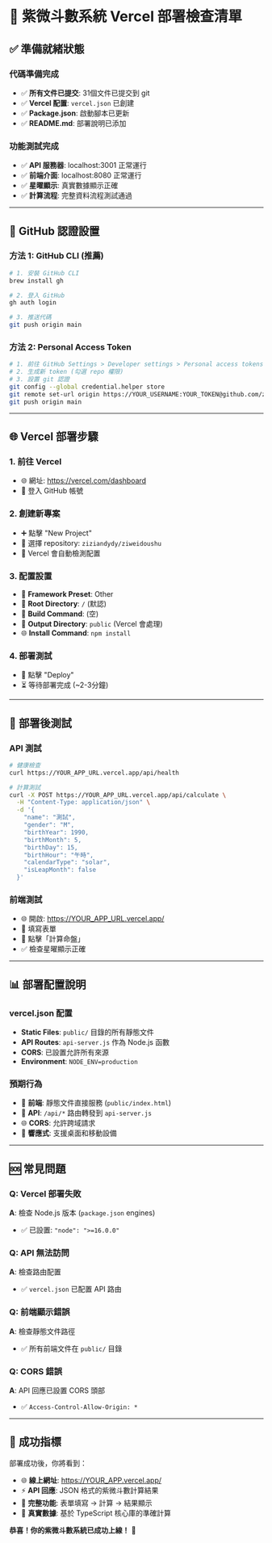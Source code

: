# 🚀 紫微斗數系統 Vercel 部署檢查清單

## ✅ 準備就緒狀態

### 代碼準備完成
- ✅ **所有文件已提交**: 31個文件已提交到 git
- ✅ **Vercel 配置**: `vercel.json` 已創建
- ✅ **Package.json**: 啟動腳本已更新
- ✅ **README.md**: 部署說明已添加

### 功能測試完成
- ✅ **API 服務器**: localhost:3001 正常運行
- ✅ **前端介面**: localhost:8080 正常運行
- ✅ **星曜顯示**: 真實數據顯示正確
- ✅ **計算流程**: 完整資料流程測試通過

---

## 🔐 GitHub 認證設置

### 方法 1: GitHub CLI (推薦)
```bash
# 1. 安裝 GitHub CLI
brew install gh

# 2. 登入 GitHub
gh auth login

# 3. 推送代碼
git push origin main
```

### 方法 2: Personal Access Token
```bash
# 1. 前往 GitHub Settings > Developer settings > Personal access tokens
# 2. 生成新 token (勾選 repo 權限)
# 3. 設置 git 認證
git config --global credential.helper store
git remote set-url origin https://YOUR_USERNAME:YOUR_TOKEN@github.com/ziziandydy/ziweidoushu.git
git push origin main
```

---

## 🌐 Vercel 部署步驟

### 1. 前往 Vercel
- 🌐 網址: https://vercel.com/dashboard
- 📝 登入 GitHub 帳號

### 2. 創建新專案
- ➕ 點擊 "New Project"
- 📂 選擇 repository: `ziziandydy/ziweidoushu`
- 🔧 Vercel 會自動檢測配置

### 3. 配置設置
- 📁 **Framework Preset**: Other
- 📂 **Root Directory**: `/` (默認)
- 📝 **Build Command**: (空)
- 📂 **Output Directory**: `public` (Vercel 會處理)
- 🌐 **Install Command**: `npm install`

### 4. 部署測試
- 🚀 點擊 "Deploy"
- ⏳ 等待部署完成 (~2-3分鐘)

---

## 🧪 部署後測試

### API 測試
```bash
# 健康檢查
curl https://YOUR_APP_URL.vercel.app/api/health

# 計算測試
curl -X POST https://YOUR_APP_URL.vercel.app/api/calculate \
  -H "Content-Type: application/json" \
  -d '{
    "name": "測試",
    "gender": "M",
    "birthYear": 1990,
    "birthMonth": 5,
    "birthDay": 15,
    "birthHour": "午時",
    "calendarType": "solar",
    "isLeapMonth": false
  }'
```

### 前端測試
- 🌐 開啟: https://YOUR_APP_URL.vercel.app/
- 📝 填寫表單
- 🎯 點擊「計算命盤」
- ✅ 檢查星曜顯示正確

---

## 📊 部署配置說明

### vercel.json 配置
- **Static Files**: `public/` 目錄的所有靜態文件
- **API Routes**: `api-server.js` 作為 Node.js 函數
- **CORS**: 已設置允許所有來源
- **Environment**: `NODE_ENV=production`

### 預期行為
- 🎯 **前端**: 靜態文件直接服務 (`public/index.html`)
- 🔌 **API**: `/api/*` 路由轉發到 `api-server.js`
- 🌐 **CORS**: 允許跨域請求
- 📱 **響應式**: 支援桌面和移動設備

---

## 🆘 常見問題

### Q: Vercel 部署失敗
**A**: 檢查 Node.js 版本 (`package.json` engines)
- ✅ 已設置: `"node": ">=16.0.0"`

### Q: API 無法訪問
**A**: 檢查路由配置
- ✅ `vercel.json` 已配置 API 路由

### Q: 前端顯示錯誤
**A**: 檢查靜態文件路徑
- ✅ 所有前端文件在 `public/` 目錄

### Q: CORS 錯誤
**A**: API 回應已設置 CORS 頭部
- ✅ `Access-Control-Allow-Origin: *`

---

## 🎉 成功指標

部署成功後，你將看到：
- 🌐 **線上網址**: https://YOUR_APP.vercel.app/
- ⚡ **API 回應**: JSON 格式的紫微斗數計算結果
- 📱 **完整功能**: 表單填寫 → 計算 → 結果顯示
- 🎯 **真實數據**: 基於 TypeScript 核心庫的準確計算

**恭喜！你的紫微斗數系統已成功上線！** 🎊
